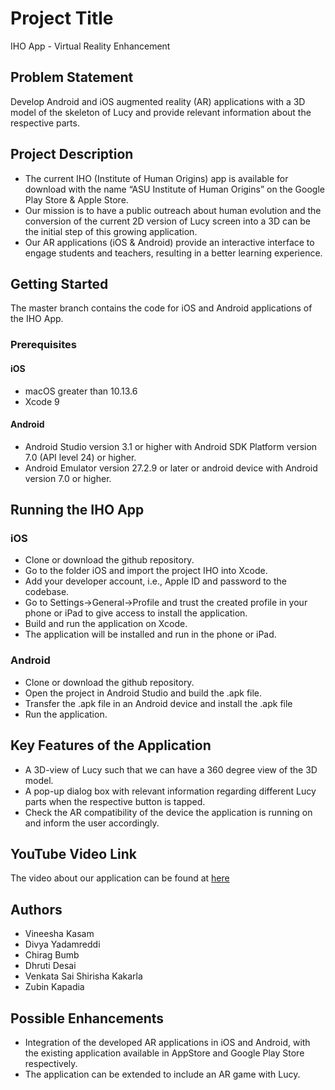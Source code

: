 # Project Title

IHO App - Virtual Reality Enhancement

## Problem Statement

Develop Android and iOS augmented reality (AR) applications with a 3D model of the skeleton of Lucy and provide relevant information about the respective parts.

## Project Description

* The current IHO (Institute of Human Origins) app is available for download with the name “ASU Institute of Human Origins” on the Google Play Store & Apple Store.
* Our mission is to have a public outreach about human evolution and the conversion of the current 2D version of Lucy screen into a 3D can be the initial step of this growing application.
* Our AR applications (iOS & Android) provide an interactive interface to engage students and teachers, resulting in a better learning experience.

## Getting Started

The master branch contains the code for iOS and Android applications of the IHO App.

### Prerequisites

#### iOS

* macOS greater than 10.13.6
* Xcode 9

#### Android
* Android Studio version 3.1 or higher with Android SDK Platform version 7.0 (API level 24) or higher.
* Android Emulator version 27.2.9 or later or android device with Android version 7.0 or higher.

## Running the IHO App

### iOS
* Clone or download the github repository.
* Go to the folder iOS and import the project IHO into Xcode.
* Add your developer account, i.e., Apple ID and password to the codebase.
* Go to Settings->General->Profile and trust the created profile in your phone or iPad to give access to install the application.
* Build and run the application on Xcode.
* The application will be installed and run in the phone or iPad.

### Android
* Clone or download the github repository.
* Open the project in Android Studio and build the .apk file.
* Transfer the .apk file in an Android device and install the .apk file
* Run the application.

## Key Features of the Application

* A 3D-view of Lucy such that we can have a 360 degree view of the 3D model.
* A pop-up dialog box with relevant information regarding different Lucy parts when the respective button is tapped.
* Check the AR compatibility of the device the application is running on and inform the user accordingly.

## YouTube Video Link

The video about our application can be found at [here]() 

## Authors

* Vineesha Kasam
* Divya Yadamreddi
* Chirag Bumb
* Dhruti Desai
* Venkata Sai Shirisha Kakarla
* Zubin Kapadia

## Possible Enhancements

* Integration of the developed AR applications in iOS and Android, with the existing application available in AppStore and Google Play Store respectively.
* The application can be extended to include an AR game with Lucy.
